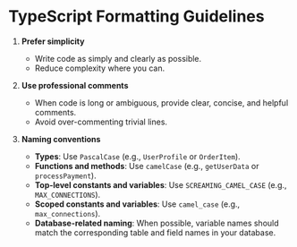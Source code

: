 # TypeScript Formatting Guidelines

1. **Prefer simplicity**  
   - Write code as simply and clearly as possible.  
   - Reduce complexity where you can.

2. **Use professional comments**  
   - When code is long or ambiguous, provide clear, concise, and helpful comments.  
   - Avoid over-commenting trivial lines.

3. **Naming conventions**  
   - **Types**: Use `PascalCase` (e.g., `UserProfile` or `OrderItem`).  
   - **Functions and methods**: Use `camelCase` (e.g., `getUserData` or `processPayment`).  
   - **Top-level constants and variables**: Use `SCREAMING_CAMEL_CASE` (e.g., `MAX_CONNECTIONS`).  
   - **Scoped constants and variables**: Use `camel_case` (e.g., `max_connections`).  
   - **Database-related naming**: When possible, variable names should match the corresponding table and field names in your database.
